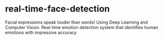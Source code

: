 # real-time-face-detection
Facial expressions speak louder than words! Using Deep Learning and Computer Vision. Real-time emotion detection system that identifies human emotions with impressive accuracy
